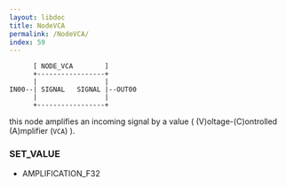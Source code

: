 ```yaml
---
layout: libdoc
title: NodeVCA
permalink: /NodeVCA/
index: 59
---
```


          [ NODE_VCA        ]       
          +-----------------+       
          |                 |       
    IN00--| SIGNAL   SIGNAL |--OUT00
          |                 |       
          +-----------------+       

this node amplifies an incoming signal by a value ( (V)oltage-(C)ontrolled (A)mplifier (`VCA`) ).

### SET_VALUE

- AMPLIFICATION_F32


